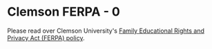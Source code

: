 # Clemson FERPA - 0

<link rel="stylesheet" href="https://instructure-uploads.s3.us-east-1.amazonaws.com/account_12150000000000001/attachments/6025727/mobile%20app.css"><p>Please read over Clemson University's <a class="inline_disabled" href="https://www.clemson.edu/administration/ogc/selected-policies/ferpa.html" target="_blank">Family Educational Rights and Privacy Act (FERPA) policy</a>.</p>
<p>&nbsp;</p>
<p>&nbsp;</p>